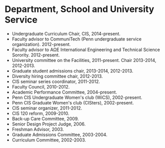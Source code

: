 Department, School and University Service
========================================
- Undergraduate Curriculum Chair, CIS, 2014-present.
- Faculty advisor to CommuniTech (Penn undergraduate service
    organization). 2012-present.
- Faculty advisor to AΩE International Engineering and Technical
    Science Sorority. 2012-present.
- University committee on the Facilities, 
    2011-present. Chair 2013-2014, 2012-2013.
- Graduate student admissions chair, 2013-2014, 2012-2013.
- Diversity hiring committee chair, 2012-2013.
- CIS seminar series coordinator, 2011-2012.
- Faculty Council, 2010-2012.
- Academic Performance Committee, 2004-present.
- Penn CIS Undergraduate Women's club (WiCS), 2002-present.
- Penn CIS Graduate Women's club (CISters), 2002-present.
- CIS seminar organizer, 2011-2012.
- CIS 120 reform, 2009-2010.
- Back-up Care Committee, 2009.
- Senior Design Project Judge, 2006.
- Freshman Advisor, 2003.
- Graduate Admissions Committee, 2003-2004. 
- Curriculum Committee, 2002-2003.


